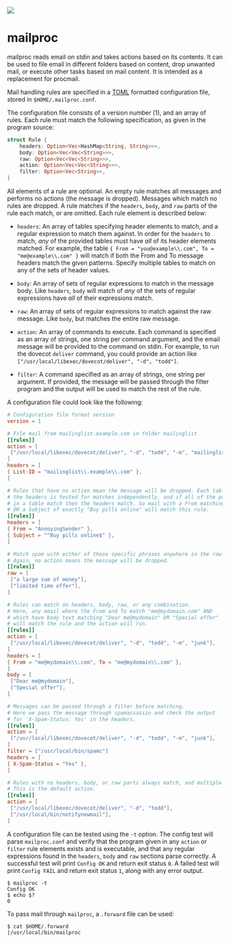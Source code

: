 ![](https://github.com/mordak/mailproc/workflows/Build/badge.svg)

# mailproc

mailproc reads email on stdin and takes actions based on its contents. It can be used to file email in different folders based on content, drop unwanted mail, or execute other tasks based on mail content. It is intended as a replacement for procmail.

Mail handling rules are specified in a [TOML](https://github.com/toml-lang/toml) formatted configuration file, stored in `$HOME/.mailproc.conf`.

The configuration file consists of a version number (1), and an array of rules. Each rule must match the following specification, as given in the program source:

```rust
struct Rule {
    headers: Option<Vec<HashMap<String, String>>>,
    body: Option<Vec<Vec<String>>>,
    raw: Option<Vec<Vec<String>>>,
    action: Option<Vec<Vec<String>>>,
    filter: Option<Vec<String>>,
}
```

All elements of a rule are optional. An empty rule matches all messages and performs no actions (the message is dropped). Messages which match no rules are dropped. A rule matches if the `headers`, `body`, and `raw` parts of the rule each match, or are omitted. Each rule element is described below:

* `headers`: An array of tables specifying header elements to match, and a regular expression to match them against. In order for the `headers` to match, *any* of the provided tables must have *all* of its header elements matched. For example, the table `{ From = "you@example\\.com", To = "me@example\\.com" }` will match if both the From and To message headers match the given patterns. Specify multiple tables to match on any of the sets of header values.

* `body`: An array of sets of regular expressions to match in the message body. Like `headers`, `body` will match of *any* of the sets of regular expressions have *all* of their expressions match.

* `raw`: An array of sets of regular expressions to match against the raw message. Like `body`, but matches the entire raw message.

* `action`: An array of commands to execute. Each command is specified as an array of strings, one string per command argument, and the email message will be provided to the command on stdin. For example, to run the dovecot `deliver` command, you could provide an action like `["/usr/local/libexec/dovecot/deliver", "-d", "todd"]`. 

* `filter`: A command specified as an array of strings, one string per argument. If provided, the message will be passed through the filter program and the output will be used to match the rest of the rule.

A configuration file could look like the following:

```toml
# Configuration file format version
version = 1

# File mail from mailinglist.example.com in folder mailinglist
[[rules]]
action = [
 ["/usr/local/libexec/dovecot/deliver", "-d", "todd", "-m", "mailinglist"],
]
headers = [
{ List-ID = "mailinglist\\.example\\.com" },
]

# Rules that have no action mean the message will be dropped. Each table in 
# the headers is tested for matches independently, and if all of the patterns
# in a table match then the headers match. So mail with a From matching "AnnoyingSender"
# OR a Subject of exactly "Buy pills online" will match this rule.
[[rules]]
headers = [
{ From = "AnnoyingSender" },
{ Subject = "^Buy pills online$" },
]

# Match spam with either of these specific phrases anywhere in the raw message text.
# Again, no action means the message will be dropped.
[[rules]]
raw = [
 ["a large sum of money"],
 ["limited time offer"],
]

# Rules can match on headers, body, raw, or any combination.
# Here, any email where the From and To match "me@mydomain.com" AND
# which have body text matching "Dear me@mydomain" OR "Special offer"
# will match the rule and the action will run.
[[rules]]
action = [
 ["/usr/local/libexec/dovecot/deliver", "-d", "todd", "-m", "junk"],
]
headers = [
{ From = "me@mydomain\\.com", To = "me@mydomain\\.com" },
]
body = [
 ["Dear me@mydomain"],
 ["Special offer"],
]

# Messages can be passed through a filter before matching.
# Here we pass the message through spamassassin and check the output
# for 'X-Spam-Status: Yes' in the headers.
[[rules]]
action = [
 ["/usr/local/libexec/dovecot/deliver", "-d", "todd", "-m", "junk"],
]
filter = ["/usr/local/bin/spamc"]
headers = [
{ X-Spam-Status = "Yes" },
]

# Rules with no headers, body, or raw parts always match, and multiple actions can be specified.
# This is the default action.
[[rules]]
action = [
 ["/usr/local/libexec/dovecot/deliver", "-d", "todd"],
 ["/usr/local/bin/notifynewmail"],
]
```

A configuration file can be tested using the `-t` option. The config test will parse `mailproc.conf` and verify that the program given in any `action` or `filter` rule elements exists and is executable, and that any regular expressions found in the `headers`, `body` and `raw` sections parse correctly. A successful test will print `Config OK` and return exit status `0`. A failed test will print `Config FAIL` and return exit status `1`, along with any error output.

```
$ mailproc -t                                                                           
Config OK
$ echo $?
0
```

To pass mail through `mailproc`, a `.forward` file can be used:

```
$ cat $HOME/.forward
|/usr/local/bin/mailproc
```

